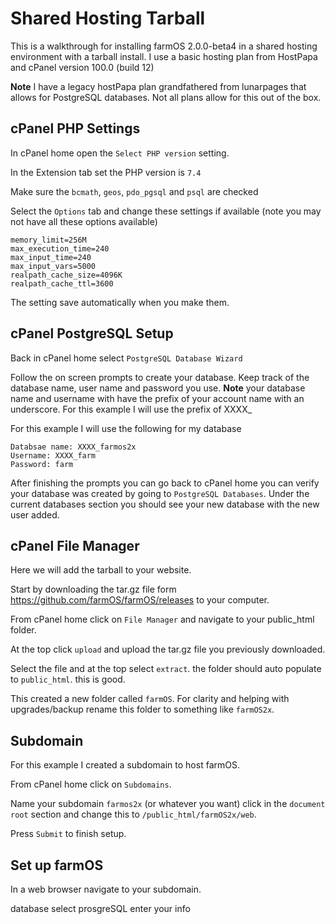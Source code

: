 # Shared Hosting Tarball

This is a walkthrough for installing farmOS 2.0.0-beta4 in a shared hosting environment with a tarball install. I use a basic hosting plan from HostPapa and cPanel version 100.0 (build 12)

**Note** I have a legacy hostPapa plan grandfathered from lunarpages that allows for PostgreSQL databases. Not all plans allow for this out of the box.

## cPanel PHP Settings

In cPanel home open the `Select PHP version` setting. 

In the Extension tab set the  PHP version is `7.4`

Make sure the `bcmath`,  `geos`, `pdo_pgsql` and `psql` are checked

Select the `Options` tab and change these settings if available (note you may not have all these options available)

```
memory_limit=256M
max_execution_time=240
max_input_time=240
max_input_vars=5000
realpath_cache_size=4096K
realpath_cache_ttl=3600
```

The setting save automatically when you make them. 

## cPanel PostgreSQL Setup
Back in cPanel home select `PostgreSQL Database Wizard`

Follow the on screen prompts to create your database. Keep track of the database name, user name and password you use. 
**Note** your database name and username with have the prefix of your account name with an underscore. For this example I will use the prefix of XXXX_

For this example I will use the following for my database
```
Databsae name: XXXX_farmos2x
Username: XXXX_farm
Password: farm
```

After finishing the prompts you can go back to cPanel home you can verify your database was created by going to `PostgreSQL Databases`. Under the current databases section you should see your new database with the new user added.

## cPanel File Manager
Here we will add the tarball to your website.

Start by downloading the tar.gz file form https://github.com/farmOS/farmOS/releases to your computer.

From cPanel home click on `File Manager` and navigate to your public_html folder.

At the top click `upload` and upload the tar.gz file you previously downloaded. 

Select the file and at the top select `extract`. the folder should auto populate to `public_html`. this is good. 

This created a new folder called `farmOS`. For clarity and helping with upgrades/backup rename this folder to something like `farmOS2x`. 


## Subdomain
For this example I created a subdomain to host farmOS.

From cPanel home click on `Subdomains`. 

Name your subdomain `farmos2x` (or whatever you want) click in the `document root` section and change this to `/public_html/farmOS2x/web`. 

Press `Submit` to finish setup. 

## Set up farmOS
In a web browser navigate to your subdomain. 

database select prosgreSQL
enter your info 